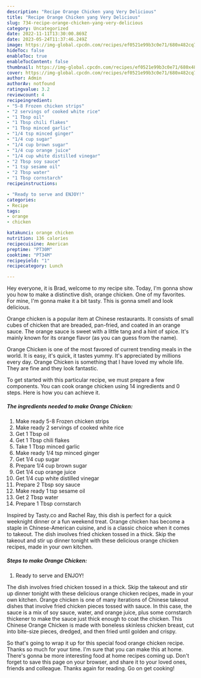 ```yaml
---
description: "Recipe Orange Chicken yang Very Delicious"
title: "Recipe Orange Chicken yang Very Delicious"
slug: 734-recipe-orange-chicken-yang-very-delicious
category: Uncategorized
date: 2022-11-11T13:30:00.869Z
date: 2023-05-24T11:37:46.249Z
image: https://img-global.cpcdn.com/recipes/ef0521e99b3c0e71/680x482cq70/orange-chicken-recipe-main-photo.jpg
hideToc: false
enableToc: true
enableTocContent: false
thumbnail: https://img-global.cpcdn.com/recipes/ef0521e99b3c0e71/680x482cq70/orange-chicken-recipe-main-photo.jpg
cover: https://img-global.cpcdn.com/recipes/ef0521e99b3c0e71/680x482cq70/orange-chicken-recipe-main-photo.jpg
author: Admin
authorAv: notfound
ratingvalue: 3.2
reviewcount: 4
recipeingredient:
- "5-8 Frozen chicken strips"
- "2 servings of cooked white rice"
- "1 Tbsp oil"
- "1 Tbsp chili flakes"
- "1 Tbsp minced garlic"
- "1/4 tsp minced ginger"
- "1/4 cup sugar"
- "1/4 cup brown sugar"
- "1/4 cup orange juice"
- "1/4 cup white distilled vinegar"
- "2 Tbsp soy sauce"
- "1 tsp sesame oil"
- "2 Tbsp water"
- "1 Tbsp cornstarch"
recipeinstructions:

- "Ready to serve and ENJOY!"
categories:
- Recipe
tags:
- orange
- chicken

katakunci: orange chicken 
nutrition: 136 calories
recipecuisine: American
preptime: "PT30M"
cooktime: "PT34M"
recipeyield: "1"
recipecategory: Lunch

---
```



Hey everyone, it is Brad, welcome to my recipe site. Today, I'm gonna show you how to make a distinctive dish, orange chicken. One of my favorites. For mine, I'm gonna make it a bit tasty. This is gonna smell and look delicious.

Orange chicken is a popular item at Chinese restaurants. It consists of small cubes of chicken that are breaded, pan-fried, and coated in an orange sauce. The orange sauce is sweet with a little tang and a hint of spice. It&#39;s mainly known for its orange flavor (as you can guess from the name).

Orange Chicken is one of the most favored of current trending meals in the world. It is easy, it's quick, it tastes yummy. It's appreciated by millions every day. Orange Chicken is something that I have loved my whole life. They are fine and they look fantastic.


To get started with this particular recipe, we must prepare a few components. You can cook orange chicken using 14 ingredients and 0 steps. Here is how you can achieve it.

<!--inarticleads1-->

##### The ingredients needed to make Orange Chicken:

1. Make ready 5-8 Frozen chicken strips
1. Make ready 2 servings of cooked white rice
1. Get 1 Tbsp oil
1. Get 1 Tbsp chili flakes
1. Take 1 Tbsp minced garlic
1. Make ready 1/4 tsp minced ginger
1. Get 1/4 cup sugar
1. Prepare 1/4 cup brown sugar
1. Get 1/4 cup orange juice
1. Get 1/4 cup white distilled vinegar
1. Prepare 2 Tbsp soy sauce
1. Make ready 1 tsp sesame oil
1. Get 2 Tbsp water
1. Prepare 1 Tbsp cornstarch


Inspired by Tasty.co and Rachel Ray, this dish is perfect for a quick weeknight dinner or a fun weekend treat. Orange chicken has become a staple in Chinese-American cuisine, and is a classic choice when it comes to takeout. The dish involves fried chicken tossed in a thick. Skip the takeout and stir up dinner tonight with these delicious orange chicken recipes, made in your own kitchen. 

<!--inarticleads2-->

##### Steps to make Orange Chicken:


1. Ready to serve and ENJOY!

The dish involves fried chicken tossed in a thick. Skip the takeout and stir up dinner tonight with these delicious orange chicken recipes, made in your own kitchen. Orange chicken is one of many iterations of Chinese takeout dishes that involve fried chicken pieces tossed with sauce. In this case, the sauce is a mix of soy sauce, water, and orange juice, plus some cornstarch thickener to make the sauce just thick enough to coat the chicken. This Chinese Orange Chicken is made with boneless skinless chicken breast, cut into bite-size pieces, dredged, and then fried until golden and crispy. 

So that's going to wrap it up for this special food orange chicken recipe. Thanks so much for your time. I'm sure that you can make this at home. There's gonna be more interesting food at home recipes coming up. Don't forget to save this page on your browser, and share it to your loved ones, friends and colleague. Thanks again for reading. Go on get cooking!
